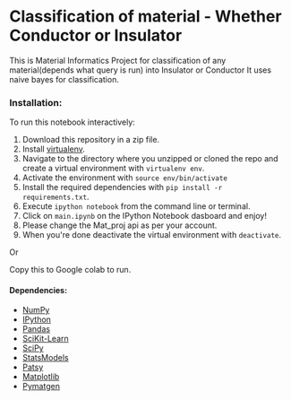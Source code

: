 # Classification of material - Whether Conductor or Insulator
This is Material Informatics Project for classification of any material(depends what query is run) into Insulator or Conductor It uses naive bayes for classification.

### Installation:

To run this notebook interactively:

1. Download this repository in a zip file.
2. Install [virtualenv](http://virtualenv.readthedocs.org/en/latest/installation.html).
3. Navigate to the directory where you unzipped or cloned the repo and create a virtual environment with `virtualenv env`.
4. Activate the environment with `source env/bin/activate`
5. Install the required dependencies with `pip install -r requirements.txt`.
6. Execute `ipython notebook` from the command line or terminal.
7. Click on `main.ipynb` on the IPython Notebook dasboard and enjoy!
8. Please change the Mat_proj api as per your account.
9. When you're done deactivate the virtual environment with `deactivate`.

Or

Copy this to Google colab to run.

#### Dependencies:

- [NumPy](http://www.numpy.org/)
- [IPython](http://ipython.org/)
- [Pandas](http://pandas.pydata.org/)
- [SciKit-Learn](http://scikit-learn.org/stable/)
- [SciPy](http://www.scipy.org/)
- [StatsModels](http://statsmodels.sourceforge.net/)
- [Patsy](http://patsy.readthedocs.org/en/latest/)
- [Matplotlib](http://matplotlib.org/)
- [Pymatgen](https://pymatgen.org/installation.html#installation)
